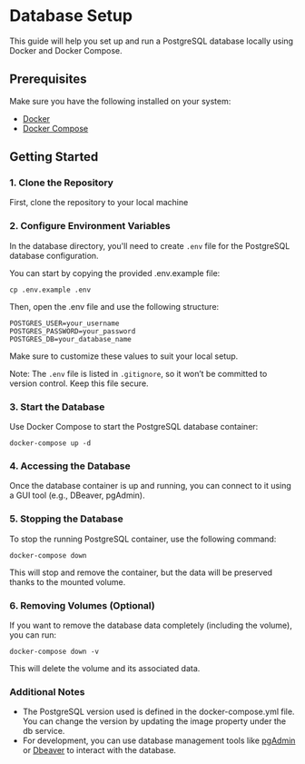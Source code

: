 # Database Setup

This guide will help you set up and run a PostgreSQL database locally using Docker and Docker Compose.

## Prerequisites

Make sure you have the following installed on your system:

- [Docker](https://www.docker.com/get-started)
- [Docker Compose](https://docs.docker.com/compose/install/)

## Getting Started

### 1. Clone the Repository

First, clone the repository to your local machine

### 2. Configure Environment Variables

In the database directory, you'll need to create `.env` file for the PostgreSQL database configuration.

You can start by copying the provided .env.example file:
```
cp .env.example .env
```

Then, open the .env file and use the following structure:

```
POSTGRES_USER=your_username
POSTGRES_PASSWORD=your_password
POSTGRES_DB=your_database_name
```
Make sure to customize these values to suit your local setup.

Note: The `.env` file is listed in `.gitignore`, so it won’t be committed to version control. Keep this file secure.

### 3. Start the Database

Use Docker Compose to start the PostgreSQL database container:
```
docker-compose up -d
```

### 4. Accessing the Database
Once the database container is up and running, you can connect to it using a GUI tool (e.g., DBeaver, pgAdmin).

### 5. Stopping the Database
To stop the running PostgreSQL container, use the following command:
```
docker-compose down
```
This will stop and remove the container, but the data will be preserved thanks to the mounted volume.

### 6. Removing Volumes (Optional)
If you want to remove the database data completely (including the volume), you can run:
```
docker-compose down -v
```
This will delete the volume and its associated data.

### Additional Notes
* The PostgreSQL version used is defined in the docker-compose.yml file. You can change the version by updating the image property under the db service.
* For development, you can use database management tools like [pgAdmin](https://www.pgadmin.org) or [Dbeaver](https://dbeaver.io) to interact with the database.